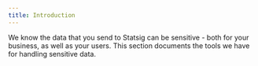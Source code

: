 ```yaml
---
title: Introduction
---
```


We know the data that you send to Statsig can be sensitive - both for your business, as well as your users. This section documents the tools we have for handling sensitive data.